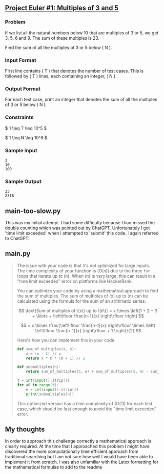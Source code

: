 ## [Project Euler #1: Multiples of 3 and 5](https://www.hackerrank.com/contests/projecteuler/challenges/euler001/problem?isFullScreen=true)

### Problem

If we list all the natural numbers below 10 that are multiples of 3 or 5, we get 3, 5, 6 and 9. The sum of these multiples is 23.

Find the sum of all the multiples of 3 or 5 below \( N \).

### Input Format

First line contains \( T \) that denotes the number of test cases. This is followed by \( T \) lines, each containing an integer, \( N \).

### Output Format

For each test case, print an integer that denotes the sum of all the multiples of 3 or 5 below \( N \).

### Constraints

$
1 \leq T \leq 10^5
$

$
1 \leq N \leq 10^9
$

### Sample Input

```plaintext
2
10
100
```
### Sample Output
```
23
2318
```

## main-too-slow.py

This was my initial attempt. I had some difficulty because I had missed the double counting which was pointed out by ChatGPT. Unfortunately I got 'time limit exceeded' when I attempted to 'submit' this code. I again referred to ChatGPT:

## main.py

> The issue with your code is that it's not optimized for large inputs. The time complexity of your function is \(O(n)\) due to the three `for` loops that iterate up to \(n\). When \(n\) is very large, this can result in a "time limit exceeded" error on platforms like HackerRank.
> 
> You can optimize your code by using a mathematical approach to find the sum of multiples. The sum of multiples of \(x\) up to \(n\) can be calculated using the formula for the sum of an arithmetic series:
> 
> $$
> \text{Sum of multiples of \(x\) up to \(n\)} = x \times \left(1 + 2 + 3 + \ldots + \left\lfloor \frac{n-1}{x} \right\rfloor \right)
> $$
> 
> $$
> = x \times \frac{\left\lfloor \frac{n-1}{x} \right\rfloor \times \left( \left\lfloor \frac{n-1}{x} \right\rfloor + 1 \right)}{2}
> $$
> 
> Here's how you can implement this in your code:
> 
> ```python
> def sum_of_multiples(x, n):
>     m = (n - 1) // x
>     return x * m * (m + 1) // 2
> 
> def submultiples(n):
>     return sum_of_multiples(3, n) + sum_of_multiples(5, n) - sum_of_multiples(15, n)
> 
> t = int(input().strip())
> for a0 in range(t):
>     n = int(input().strip())
>     print(submultiples(n))
> ```
> 
> This optimized version has a time complexity of \(O(1)\) for each test case, which should be fast enough to avoid the "time limit exceeded" error.

## My thoughts

In order to approach this challenge correctly a mathematical approach is clearly required. At the time that I approached this problem I might have discovered the more computationally time efficient approach from traditional searching but I am not sure how well I would have been able to implement it from scratch. I was also unfamiliar with the Latex formatting for the mathematical formulae to add to the readme